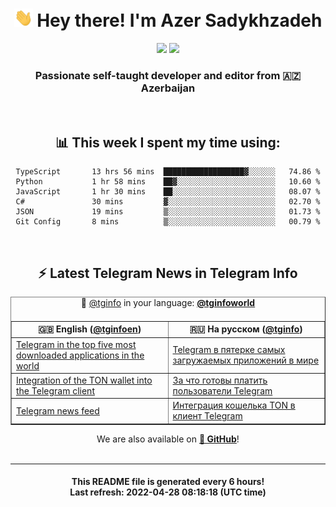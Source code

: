 <div align="center">
	<div>
		<h1>
      <img src="./assets/hi.gif" width="30px"> Hey there! I'm Azer Sadykhzadeh
    </h1>
    <img height="18" src="https://komarev.com/ghpvc/?username=sadykhzadeh&label=Views&color=2081c1&style=flat-square" />
		<a href="https://wakatime.com/@Azer"> <img height="18" src="https://wakatime.com/badge/user/f80ae27a-c328-426f-a381-bc84136e2dd6.svg" /> </a>
    <h3>
      Passionate self-taught developer and editor from 🇦🇿 Azerbaijan
    </h3>
  </div>
  <br>

<h2>📊 This week I spent my time using:</h2>

<!--START_SECTION:waka-->

```text
TypeScript       13 hrs 56 mins  ██████████████████▓░░░░░░   74.86 %
Python           1 hr 58 mins    ██▓░░░░░░░░░░░░░░░░░░░░░░   10.60 %
JavaScript       1 hr 30 mins    ██░░░░░░░░░░░░░░░░░░░░░░░   08.07 %
C#               30 mins         ▓░░░░░░░░░░░░░░░░░░░░░░░░   02.70 %
JSON             19 mins         ▒░░░░░░░░░░░░░░░░░░░░░░░░   01.73 %
Git Config       8 mins          ▒░░░░░░░░░░░░░░░░░░░░░░░░   00.79 %
```

<!--END_SECTION:waka-->

<br>

<h2>⚡️ Latest Telegram News in Telegram Info</h2>
  <table border>
		<tr>
			<th width="50%">🇬🇧 English (<a href="https://t.me/tginfoen">@tginfoen</a>)</th>
			<th>🇷🇺 На русском (<a href="https://t.me/tginfo">@tginfo</a>)</th>
		</tr>
		<caption>🚩 <a href="https://t.me/tginfo">@tginfo</a> in your language: <a href="https://t.me/tginfoworld"><b>@tginfoworld</b></a><caption/>
  <tr><td><a href="https://t.me/tginfoen/1389">Telegram in the top five most downloaded applications in the world</a></td>
    <td><a href="https://t.me/tginfo/3310">Telegram в пятерке самых загружаемых приложений в мире</a></td></tr><tr><td><a href="https://t.me/tginfoen/1388">Integration of the TON wallet into the Telegram client</a></td>
    <td><a href="https://t.me/tginfo/3309">3а что готовы платить пользователи Telegram</a></td></tr><tr><td><a href="https://t.me/tginfoen/1387">Telegram news feed </a></td>
    <td><a href="https://t.me/tginfo/3308">Интеграция кошелька TON в клиент Telegram </a></td></tr>
</table>
We are also available on <a href="https://github.com/tginfo"><b>🐙 GitHub</b></a>!
</div>

<br>
<hr>
<h4 align="center">This README file is generated <b>every 6 hours</b>!</br>Last refresh: <b>2022-04-28 08:18:18 (UTC time)</b></h4>

